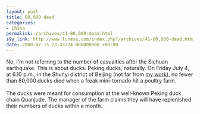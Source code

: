 ```yaml
---
layout: post
title: 80,000 dead
categories:
- China
permalink: /archives/41-80,000-dead.html
s9y_link: http://www.lunesu.com/index.php?/archives/41-80,000-dead.html
date: 2008-07-15 23:43:24.000000000 +08:00
---
```

No, I'm not referring to the number of casualties after the Sichuan earthquake. This is about ducks. Peking ducks, naturally. On Friday July 4, at 6.10 p.m., in the Shunyi district of Beijing (not far from <a href="http://www.thelearningcenter.cn">my work</a>), no fewer than 80,000 ducks died when a freak mini-tornado hit a poultry farm. <br />
<br />
The ducks were meant for consumption at the well-known Peking duck chain Quanjude. The manager of the farm claims they will have replenished their numbers of ducks within a month.
